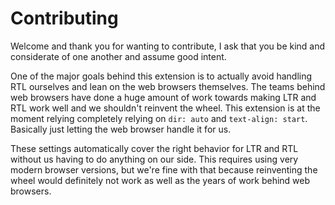 # Contributing 
Welcome and thank you for wanting to contribute, I ask that you be kind and considerate of one another and assume good intent.

One of the major goals behind this extension is to actually avoid handling RTL ourselves and lean on the web browsers themselves.
The teams behind web browsers have done a huge amount of work towards making LTR and RTL work well and we shouldn't reinvent the wheel. 
This extension is at the moment relying completely relying on `dir: auto` and `text-align: start`. Basically just letting the web browser handle it for us.

These settings automatically cover the right behavior for LTR and RTL without us having to do anything on our side. This requires using very modern browser versions, but we're fine with that because reinventing the wheel would definitely not work as well as the years of work behind web browsers.
